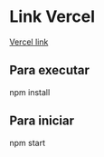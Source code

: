# Link Vercel

[Vercel link ](https://artemis-front-xxrz.vercel.app)

## Para executar

npm install 

## Para iniciar

npm start 

